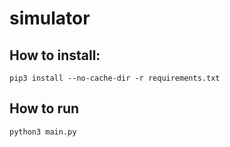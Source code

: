 # simulator

## How to install:

`pip3 install --no-cache-dir -r requirements.txt`

## How to run

`python3 main.py`
